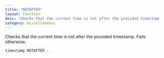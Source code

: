 ```yaml
---
title: "NOTAFTER"
layout: function
desc: "Checks that the current time is not after the provided timestamp. Fails otherwise."
category: miscellaneous
---
```


Checks that the current time is not after the provided timestamp. Fails otherwise.

```
timestamp NOTAFTER -
```